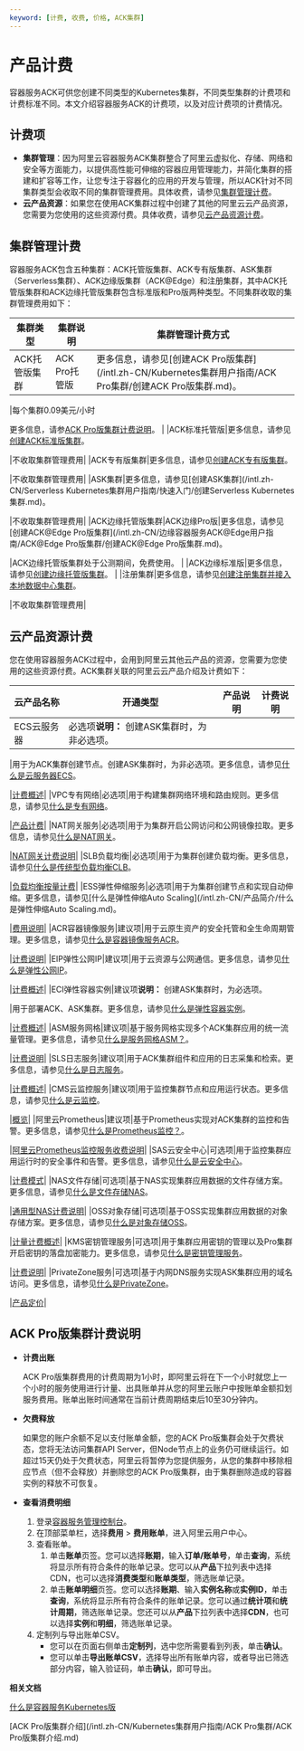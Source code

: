 ```yaml
---
keyword: [计费, 收费, 价格, ACK集群]
---
```


# 产品计费

容器服务ACK可供您创建不同类型的Kubernetes集群，不同类型集群的计费项和计费标准不同。本文介绍容器服务ACK的计费项，以及对应计费项的计费情况。

## 计费项

-   **集群管理**：因为阿里云容器服务ACK集群整合了阿里云虚拟化、存储、网络和安全等方面能力，以提供高性能可伸缩的容器应用管理能力，并简化集群的搭建和扩容等工作，让您专注于容器化的应用的开发与管理，所以ACK针对不同集群类型会收取不同的集群管理费用。具体收费，请参见[集群管理计费](#section_3zb_7a9_asx)。
-   **云产品资源**：如果您在使用ACK集群过程中创建了其他的阿里云云产品资源，您需要为您使用的这些资源付费。具体收费，请参见[云产品资源计费](#section_zh6_gtx_mj7)。

## 集群管理计费

容器服务ACK包含五种集群：ACK托管版集群、ACK专有版集群、ASK集群（Serverless集群）、ACK边缘版集群（ACK@Edge）和注册集群，其中ACK托管版集群和ACK边缘托管版集群包含标准版和Pro版两种类型。不同集群收取的集群管理费用如下：

|集群类型|集群说明|集群管理计费方式|
|----|----|--------|
|ACK托管版集群|ACK Pro托管版|更多信息，请参见[创建ACK Pro版集群](/intl.zh-CN/Kubernetes集群用户指南/ACK Pro集群/创建ACK Pro版集群.md)。

|每个集群0.09美元/小时

更多信息，请参[ACK Pro版集群计费说明](#section_1su_yz5_b3p)。 |
|ACK标准托管版|更多信息，请参见[创建ACK标准版集群](/intl.zh-CN/Kubernetes集群用户指南/集群/创建集群/创建Kubernetes托管版集群.md)。

|不收取集群管理费用|
|ACK专有版集群|更多信息，请参见[创建ACK专有版集群](/intl.zh-CN/Kubernetes集群用户指南/集群/创建集群/创建Kubernetes专有版集群.md)。

|不收取集群管理费用|
|ASK集群|更多信息，请参见[创建ASK集群](/intl.zh-CN/Serverless Kubernetes集群用户指南/快速入门/创建Serverless Kubernetes集群.md)。

|不收取集群管理费用|
|ACK边缘托管版集群|ACK边缘Pro版|更多信息，请参见[创建ACK@Edge Pro版集群](/intl.zh-CN/边缘容器服务ACK@Edge用户指南/ACK@Edge Pro版集群/创建ACK@Edge Pro版集群.md)。

|ACK边缘托管版集群处于公测期间，免费使用。 |
|ACK边缘标准版|更多信息，请参见[创建边缘托管版集群](/intl.zh-CN/边缘容器服务ACK@Edge用户指南/边缘托管集群管理/创建边缘托管版集群.md)。 |
|注册集群|更多信息，请参见[创建注册集群并接入本地数据中心集群](/intl.zh-CN/Kubernetes集群用户指南/多云混合云/注册集群管理/创建注册集群并接入本地数据中心集群.md)。

|不收取集群管理费用|

## 云产品资源计费

您在使用容器服务ACK过程中，会用到阿里云其他云产品的资源，您需要为您使用的这些资源付费。ACK集群关联的阿里云云产品介绍及计费如下：

|云产品名称|开通类型|产品说明|计费说明|
|-----|----|----|----|
|ECS云服务器|必选项**说明：** 创建ASK集群时，为非必选项。

|用于为ACK集群创建节点。创建ASK集群时，为非必选项。更多信息，请参见[什么是云服务器ECS](/intl.zh-CN/产品简介/什么是云服务器ECS.md)。

|[计费概述](/intl.zh-CN/产品计费/计费概述.md)|
|VPC专有网络|必选项|用于构建集群网络环境和路由规则。更多信息，请参见[什么是专有网络](/intl.zh-CN/产品简介/什么是专有网络.md)。

|[产品计费](/intl.zh-CN/.md)|
|NAT网关服务|必选项|用于为集群开启公网访问和公网镜像拉取。更多信息，请参见[什么是NAT网关](/intl.zh-CN/产品简介/什么是NAT网关.md)。

|[NAT网关计费说明](/intl.zh-CN/购买指南/NAT网关计费说明.md)|
|SLB负载均衡|必选项|用于为集群创建负载均衡。更多信息，请参见[什么是传统型负载均衡CLB](/intl.zh-CN/传统型负载均衡CLB/CLB产品简介/什么是传统型负载均衡CLB.md)。

|[负载均衡按量计费](/intl.zh-CN/传统型负载均衡CLB/CLB产品计费/按量计费.md)|
|ESS弹性伸缩服务|必选项|用于为集群创建节点和实现自动伸缩。更多信息，请参见[什么是弹性伸缩Auto Scaling](/intl.zh-CN/产品简介/什么是弹性伸缩Auto Scaling.md)。

|[费用说明](/intl.zh-CN/产品定价/费用说明.md)|
|ACR容器镜像服务|建议项|用于云原生资产的安全托管和全生命周期管理。更多信息，请参见[什么是容器镜像服务ACR]()。

|[计费说明]()|
|EIP弹性公网IP|建议项|用于云资源与公网通信。更多信息，请参见[什么是弹性公网IP](/intl.zh-CN/.md)。

|[计费概述](/intl.zh-CN/产品计费/计费概述.md)|
|ECI弹性容器实例|建议项**说明：** 创建ASK集群时，为必选项。

|用于部署ACK、ASK集群。更多信息，请参见[什么是弹性容器实例]()。

|[计费概述]()|
|ASM服务网格|建议项|基于服务网格实现多个ACK集群应用的统一流量管理。更多信息，请参见[什么是服务网格ASM？]()。

|[计费说明]()|
|SLS日志服务|建议项|用于ACK集群组件和应用的日志采集和检索。更多信息，请参见[什么是日志服务](/intl.zh-CN/产品简介/什么是日志服务.md)。

|[计费概述](/intl.zh-CN/产品计费/计费概述.md)|
|CMS云监控服务|建议项|用于监控集群节点和应用运行状态。更多信息，请参见[什么是云监控](/intl.zh-CN/产品简介/什么是云监控.md)。

|[概览]()|
|阿里云Prometheus|建议项|基于Prometheus实现对ACK集群的监控和告警。更多信息，请参见[什么是Prometheus监控？]()。

|[阿里云Prometheus监控服务收费说明](/intl.zh-CN/产品计费/阿里云Prometheus监控服务收费说明.md)|
|SAS云安全中心|可选项|用于监控集群应用运行时的安全事件和告警。更多信息，请参见[什么是云安全中心](/intl.zh-CN/产品简介/什么是云安全中心.md)。

|[计费模式](/intl.zh-CN/产品计费/计费模式.md)|
|NAS文件存储|可选项|基于NAS实现集群应用数据的文件存储方案。更多信息，请参见[什么是文件存储NAS]()。

|[通用型NAS计费说明]()|
|OSS对象存储|可选项|基于OSS实现集群应用数据的对象存储方案。更多信息，请参见[什么是对象存储OSS](/intl.zh-CN/产品简介/什么是对象存储OSS.md)。

|[计量计费概述](/intl.zh-CN/计量计费/计量项和计费项/概述.md)|
|KMS密钥管理服务|可选项|用于集群应用密钥的管理以及Pro集群开启密钥的落盘加密能力。更多信息，请参见[什么是密钥管理服务](/intl.zh-CN/产品简介/什么是密钥管理服务.md)。

|[计费说明](/intl.zh-CN/产品计费/计费说明.md)|
|PrivateZone服务|可选项|基于内网DNS服务实现ASK集群应用的域名访问。更多信息，请参见[什么是PrivateZone](https://www.alibabacloud.com/help/zh/doc-detail/64611.htm)。

|[产品定价](https://www.alibabacloud.com/help/zh/doc-detail/71338.htm)|

## ACK Pro版集群计费说明

-   **计费出账**

    ACK Pro版集群费用的计费周期为1小时，即阿里云将在下一个小时就您上一个小时的服务使用进行计量、出具账单并从您的阿里云账户中按账单金额扣划服务费用。账单出账时间通常在当前计费周期结束后10至30分钟内。

-   **欠费释放**

    如果您的账户余额不足以支付账单金额，您的ACK Pro版集群会处于欠费状态，您将无法访问集群API Server，但Node节点上的业务仍可继续运行。如超过15天仍处于欠费状态，阿里云将暂停为您提供服务，从您的集群中移除相应节点（但不会释放）并删除您的ACK Pro版集群，由于集群删除造成的容器实例的释放不可恢复。

-   **查看消费明细**
    1.  登录[容器服务管理控制台](https://cs.console.aliyun.com)。
    2.  在顶部菜单栏，选择**费用** \> **费用账单**，进入阿里云用户中心。
    3.  查看账单。
        1.  单击**账单**页签。您可以选择**账期**，输入**订单/账单号**，单击**查询**，系统将显示所有符合条件的账单记录。您可以从**产品**下拉列表中选择CDN，也可以选择**消费类型**和**账单类型**，筛选账单记录。
        2.  单击**账单明细**页签。您可以选择**账期**、输入**实例名称**或**实例ID**，单击**查询**，系统将显示所有符合条件的账单记录。您可以通过**统计项**和**统计周期**，筛选账单记录。您还可以从**产品**下拉列表中选择**CDN**，也可以选择**实例**和**明细**，筛选账单记录。
    4.  定制列与导出账单CSV。
        -   您可以在页面右侧单击**定制列**，选中您所需要看到列表，单击**确认**。
        -   您可以单击**导出账单CSV**，选择导出所有账单内容，或者导出已筛选部分内容，输入验证码，单击**确认**，即可导出。

**相关文档**  


[什么是容器服务Kubernetes版](/intl.zh-CN/产品简介/什么是容器服务Kubernetes版.md)

[ACK Pro版集群介绍](/intl.zh-CN/Kubernetes集群用户指南/ACK Pro集群/ACK Pro版集群介绍.md)

